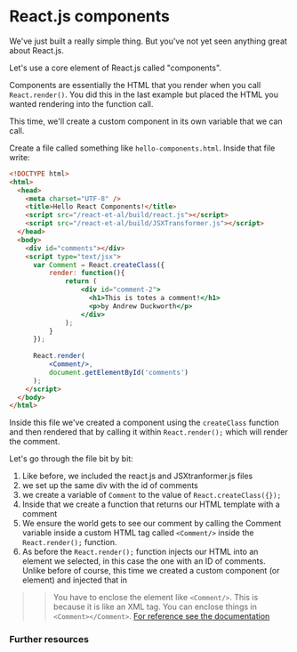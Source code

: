 # React.js components

We've just built a really simple thing. But you've not yet seen anything great about React.js.

Let's use a core element of React.js called "components".

Components are essentially the HTML that you render when you call ```React.render()```. You did this in the last example but placed the HTML you wanted rendering into the function call.

This time, we'll create a custom component in its own variable that we can call.

Create a file called something like ```hello-components.html```. Inside that file write:


```html
<!DOCTYPE html>
<html>
  <head>
    <meta charset="UTF-8" />
    <title>Hello React Components!</title>
    <script src="/react-et-al/build/react.js"></script>
    <script src="/react-et-al/build/JSXTransformer.js"></script>
  </head>
  <body>
    <div id="comments"></div>
    <script type="text/jsx">
      var Comment = React.createClass({
          render: function(){
              return (
                  <div id="comment-2">
                    <h1>This is totes a comment!</h1>
                    <p>by Andrew Duckworth</p>
                  </div>
              );
          }
      });
      
      React.render(
          <Comment/>,
          document.getElementById('comments')
      );
    </script>
  </body>
</html>
```

Inside this file we've created a component using the ```createClass``` function and then rendered that by calling it within ```React.render();``` which will render the comment. 

Let's go through the file bit by bit:

1. Like before, we included the react.js and JSXtranformer.js files
2. we set up the same div with the id of comments
3. we create a variable of ```Comment``` to the value of ```React.createClass({});```
4. Inside that we create a function that returns our HTML template with a comment
5. We ensure the world gets to see our comment by calling the Comment variable inside a custom HTML tag called ```<Comment/>``` inside the ```React.render();``` function.
6. As before the ```React.render();``` function injects our HTML into an element we selected, in this case the one with an ID of comments. Unlike before of course, this time we created a custom component (or element) and injected that in

>> You have to enclose the element like ```<Comment/>```. This is because it is like an XML tag. You can enclose things in ```<Comment></Comment>```. [For reference see the documentation](http://facebook.github.io/react/tips/self-closing-tag.html)

### Further resources

[]() 